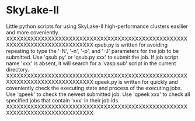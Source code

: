 # SkyLake-II
Little python scripts for using SkyLake-II high-performance clusters easilier and more coveniently.
XXXXXXXXXXXXXXXXXXXXXXXXXXXXXXXXXXXXXXXXXXXXXXXXXXXXXXXXXXXXXXXXXXXXXXXXXXXXX
qsub.py is written for avoiding repeating to type the '-N', '-n', '-p', and '-J' parameters for the job to be submitted.
Use 'qsub.py' or 'qsub.py xxx' to submit the job. 
If job script name 'xxx' is absent, it will search for a 'vasp.sub' script in the current directory.
XXXXXXXXXXXXXXXXXXXXXXXXXXXXXXXXXXXXXXXXXXXXXXXXXXXXXXXXXXXXXXXXXXXXXXXXXXXXX
qpeek.py is written for quickly and coveniently check the executing state and process of the executing jobs.
Use 'qpeek' to check the newest submitted job.
Use 'qpeek xxx' to check all specified jobs that contain 'xxx' in their job ids.
XXXXXXXXXXXXXXXXXXXXXXXXXXXXXXXXXXXXXXXXXXXXXXXXXXXXXXXXXXXXXXXXXXXXXXXXXXXXX
